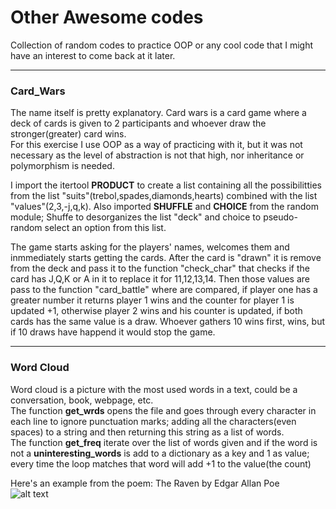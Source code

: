 # Other Awesome codes

Collection of random codes to practice OOP or any cool code that I might have an interest to come back at it later.

---
### Card_Wars   

The name itself is pretty explanatory.
Card wars is a card game where a deck of cards is given to 2 participants and whoever draw the stronger(greater) card wins.   
For this exercise I use OOP as a way of practicing with it, but it was not necessary as the level of abstraction is not that high, nor inheritance or polymorphism is needed.

I import the itertool **PRODUCT** to create a list containing all the possibilitties from the list "suits"(trebol,spades,diamonds,hearts) combined with the list "values"(2,3,-j,q,k). Also imported **SHUFFLE** and **CHOICE** from the random module; Shuffe to desorganizes the list "deck" and choice to pseudo-random select an option from this list.

The game starts asking for the players' names, welcomes them and inmmediately starts getting the cards. After the card is "drawn" it is remove from the deck and pass it to the function "check_char" that checks if the card has J,Q,K or A in it to replace it for 11,12,13,14.
Then those values are pass to the function "card_battle" where are compared, if player one has a greater number it returns player 1 wins and the counter for player 1 is updated +1, otherwise player 2 wins and his counter is updated, if both cards has the same value is a draw.
Whoever gathers 10 wins first, wins, but if 10 draws have happend it would stop the game.

---   
### Word Cloud   

Word cloud is a picture with the most used words in a text, could be a conversation, book, webpage, etc.   
The function **get_wrds** opens the file and goes through every character in each line to ignore punctuation marks; adding all the characters(even spaces) to a string and then returning this string as a list of words.   
The function **get_freq**  iterate over the list of words given and if the word is not a **uninteresting_words** is add to a dictionary as a key and 1 as value; every time the loop matches that word will add +1 to the value(the count)

Here's an example from the poem: The Raven by Edgar Allan Poe   
![alt text](https://raw.githubusercontent.com/dsalzedon/Random/master/img/theraven.jpg)

